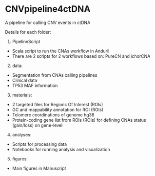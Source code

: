# CNVpipeline4ctDNA
A pipeline for calling CNV events in ctDNA

Details for each folder:
1. PipelineScript
- Scala script to run the CNAs workflow in Anduril
- There are 2 scripts for 2 workflows based on: PureCN and ichorCNA

2. data:
- Segmentation from CNAs calling pipelines
- Clinical data
- TP53 MAF information

3. materials:
- 2 targeted files for Regions Of Interest (ROIs)
- GC and mappability annotation for ROI (ROIs)
- Telomere coordinations of genome hg38
- Protein-coding gene list from ROIs (ROIs) for defining CNAs status (gain/loss) on gene-level

4. analyses:
- Scripts for processing data
- Notebooks for running analysis and visualization

5. figures:
- Main figures in Manuscript
